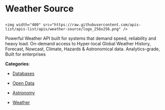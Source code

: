 # Weather Source<p align="center">
    <img width="400" src="https://raw.githubusercontent.com/apis-list/apis-list/apis/weather-source/logo_256x256.png" />
</p>

Powerful Weather API built for systems that demand speed, reliability and heavy load.  On-demand access to Hyper-local Global Weather History, Forecast, Nowcast, Climate, Hazards & Astronomical data.  Analytics-grade, Built for enterprises

**Categories**:

- [Databases](https://github/apis-list/apis-list#databases)

- [Open Data](https://github/apis-list/apis-list#open-data)

- [Astronomy](https://github/apis-list/apis-list#astronomy)

- [Weather](https://github/apis-list/apis-list#weather)



